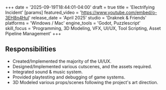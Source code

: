 +++
date = '2025-09-19T18:44:01-04:00'
draft = true
title = 'Electrifying Incident'
[params]
    featured_video = 'https://www.youtube.com/embed/o-3EH8n4HuI'
    release_date = 'April 2025'
    studio = 'Draknek & Friends'
    platforms = 'Windows / Mac'
    engine_tools = 'Godot, Puzzlescript'
    skill_focus = 'Programming, 3D Modeling, VFX, UI/UX, Tool Scripting, Asset Pipeline Management'
+++

## Responsibilities
- Created/Implemented the majority of the UI/UX.
- Designed/Implemented various cutscenes, and the assets required.
- Integrated sound & music system.
- Provided playtesting and debugging of game systems.
- 3D Modeled various props/scenes following the project's art direction.